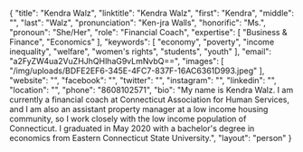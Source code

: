{
  "title": "Kendra Walz",
  "linktitle": "Kendra Walz",
  "first": "Kendra",
  "middle": "",
  "last": "Walz",
  "pronunciation": "Ken-jra Walls",
  "honorific": "Ms.",
  "pronoun": "She/Her",
  "role": "Financial Coach",
  "expertise": [
    "Business & Finance",
    "Economics"
  ],
  "keywords": [
    "economy",
    "poverty",
    "income inequality",
    "welfare",
    "women's rights",
    "students",
    "youth"
  ],
  "email": "a2FyZW4ua2VuZHJhQHlhaG9vLmNvbQ==",
  "images": [
    "/img/uploads/BDFE2EF6-345E-4FC7-837F-16AC6361D993.jpeg"
  ],
  "website": "",
  "facebook": "",
  "twitter": "",
  "instagram": "",
  "linkedin": "",
  "location": "",
  "phone": "8608102571",
  "bio": "My name is Kendra Walz. I am currently a financial coach at Connecticut Association for Human Services, and I am also an assistant property manager at a low income housing community, so I work closely with the low income population of Connecticut. I graduated in May 2020 with a bachelor's degree in economics from Eastern Connecticut State University.",
  "layout": "person"
}
